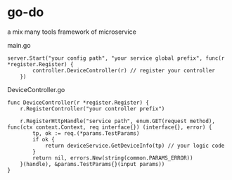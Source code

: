 # go-do

a mix many tools framework of microservice


main.go
```
server.Start("your config path", "your service global prefix", func(r *register.Register) {
		controller.DeviceController(r) // register your controller
	})
  ```
  
  
  DeviceController.go
```
func DeviceController(r *register.Register) {
	r.RegisterController("your controller prefix")

	r.RegisterHttpHandle("service path", enum.GET(request method), func(ctx context.Context, req interface{}) (interface{}, error) {
		tp, ok := req.(*params.TestParams)
		if ok {
			return deviceService.GetDeviceInfo(tp) // your logic code
		}
		return nil, errors.New(string(common.PARAMS_ERROR))
	}(handle), &params.TestParams{}(input params))
}
  ```
